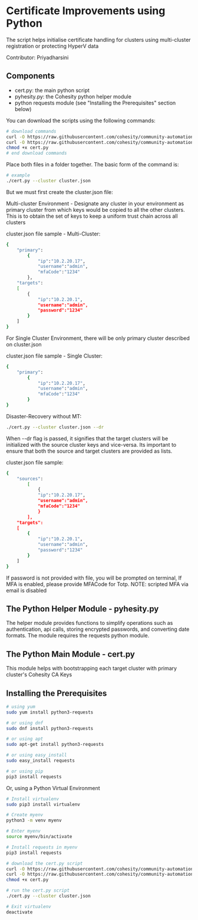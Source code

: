 # Certificate Improvements using Python

The script helps initialise certificate handling for clusters using multi-cluster registration or protecting HyperV data

Contributor: Priyadharsini

## Components

* cert.py: the main python script
* pyhesity.py: the Cohesity python helper module
* python requests module (see "Installing the Prerequisites" section below)

You can download the scripts using the following commands:

```bash
# download commands
curl -O https://raw.githubusercontent.com/cohesity/community-automation-samples/main/python/cert/cert.py
curl -O https://raw.githubusercontent.com/cohesity/community-automation-samples/main/python/pyhesity/pyhesity.py
chmod +x cert.py
# end download commands
```

Place both files in a folder together. The basic form of the command is:

```bash
# example
./cert.py --cluster cluster.json
```

But we must first create the cluster.json file:

Multi-cluster Environment - Designate any cluster in your environment as primary cluster from which keys would be copied to all the other clusters. This is to obtain the set of keys to keep a uniform trust chain across all clusters

cluster.json file sample - Multi-Cluster:

```bash
{
    "primary": 
        {
            "ip":"10.2.20.17", 
            "username":"admin",
            "mfaCode":"1234"
        },
    "targets": 
    [
        {
            "ip":"10.2.20.1", 
            "username":"admin", 
            "password":"1234"
        }
    ]
}
```

For Single Cluster Environment, there will be only primary cluster described on cluster.json

cluster.json file sample - Single Cluster:

```bash
{
    "primary": 
        {
            "ip":"10.2.20.17", 
            "username":"admin",
            "mfaCode":"1234"
        }
}
```

Disaster-Recovery without MT:

```bash
./cert.py --cluster cluster.json --dr
```

When --dr flag is passed, it signifies that the target clusters will be initialized with the source cluster keys and vice-versa. Its important to ensure that both the source and target clusters are provided as lists.

cluster.json file sample:

```bash
{
    "sources": 
        [
            {
            "ip":"10.2.20.17", 
            "username":"admin",
            "mfaCode":"1234"
            }
        ],
    "targets": 
    [
        {
            "ip":"10.2.20.1", 
            "username":"admin", 
            "password":"1234"
        }
    ]
}
```

If password is not provided with file, you will be prompted on terminal,
If MFA is enabled, please provide MFACode for Totp.
NOTE: scripted MFA via email is disabled

## The Python Helper Module - pyhesity.py

The helper module provides functions to simplify operations such as authentication, api calls, storing encrypted passwords, and converting date formats. The module requires the requests python module.

## The Python Main Module - cert.py

This module helps with bootstrapping each target cluster with primary cluster's Cohesity CA Keys

## Installing the Prerequisites

```bash
# using yum
sudo yum install python3-requests

# or using dnf
sudo dnf install python3-requests

# or using apt
sudo apt-get install python3-requests

# or using easy_install
sudo easy_install requests

# or using pip
pip3 install requests
```

Or, using a Python Virtual Environment

```bash
# Install virtualenv
sudo pip3 install virtualenv

# Create myenv
python3 -m venv myenv

# Enter myenv
source myenv/bin/activate

# Install requests in myenv
pip3 install requests

# download the cert.py script
curl -O https://raw.githubusercontent.com/cohesity/community-automation-samples/main/python/cert/cert.py
curl -O https://raw.githubusercontent.com/cohesity/community-automation-samples/main/python/pyhesity/pyhesity.py
chmod +x cert.py

# run the cert.py script
./cert.py --cluster cluster.json

# Exit virtualenv
deactivate
```
